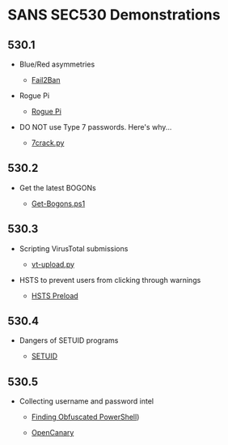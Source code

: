 # SANS SEC530 Demonstrations

## 530.1

- Blue/Red asymmetries

    - [Fail2Ban](https://ryananicholson.github.io/sec530-demos/day1/Fail2Ban.html)

- Rogue Pi
    
    - [Rogue Pi](https://ryananicholson.github.io/sec530-demos/day1/rogue-pi.html)

- DO NOT use Type 7 passwords. Here's why...

    - [7crack.py](https://ryananicholson.github.io/sec530-demos/day1/7crack.html)

## 530.2

- Get the latest BOGONs

    - [Get-Bogons.ps1](https://ryananicholson.github.io/sec530-demos/day2/Get-Bogons.html)

## 530.3

- Scripting VirusTotal submissions

    - [vt-upload.py](https://ryananicholson.github.io/sec530-demos/day3/VT-Upload.html)

- HSTS to prevent users from clicking through warnings

    - [HSTS Preload](https://ryananicholson.github.io/sec530-demos/day3/HSTS.html)

## 530.4

- Dangers of SETUID programs

    - [SETUID](https://ryananicholson.github.io/sec530-demos/day4/SETUID.html)

## 530.5

- Collecting username and password intel

    - [Finding Obfuscated PowerShell](https://ryananicholson.github.io/sec530-demos/day5/malicious-pwsh.html))

    - [OpenCanary](https://ryananicholson.github.io/sec530-demos/day5/OpenCanary.html)
